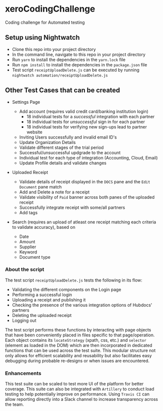 # xeroCodingChallenge
Coding challenge for Automated testing

## Setup using Nightwatch
- Clone this repo into your project directory
- In the command line, navigate to this repo in your project directory
- Run `yarn` to install the dependencies in the `yarn.lock` file
- Run `npm install` to install the dependencies in the `package.json` file
- Test script `receiptUploadDelete.js` can be executed by running `nightwatch automation/receiptUploadDelete.js`

## Other Test Cases that can be created
- Settings Page
  - Add account (requires valid credit card/banking institution login)
    - 18 individual tests for a _successful_ integration with each partner
    - 18 individual tests for _unsuccessful_ sign in for each partner
    - 18 individual tests for verifying new sign-ups lead to partner website
  - Inviting Users successfully and invalid email ID's
  - Update Organization Details
  - Validate different stages of the trial period
  - Successful/unsuccessful updgrade to the account
  - Individual test for each type of integration (Accounting, Cloud, Email)
  - Update Profile details and validate changes
  
- Uploaded Receipt
  - Validate details of receipt displayed in the `DOCS` pane and the `Edit Document` pane match
  - Add and Delete a note for a receipt
  - Validate visibility of `Paid` banner across both panes of the uploaded receipt
  - Successfully integrate receipt with some/all partners
  - Add tags
  
- Search (requires an upload of atleast one receipt matching each criteria to validate accuracy), based on
  - Date
  - Amount
  - Supplier
  - Keyword
  - Document type
  
### About the script
The test script `receiptUploadDelete.js` tests the following in its flow:
  - Validating the different components on the Login page
  - Performing a successful login
  - Uploading a receipt and publishing it
  - Checking the presence of the various integration options of Hubdocs' partners
  - Deleting the uploaded receipt
  - Logging out
  
The test script performs these functions by interacting with page objects that have been conveniently placed in files specific to that page/operation. Each object contains its `locateStrategy` (xpath, css, etc.) and `selector` (element as loaded in the DOM) which are then incorporated in dedicated functions that can be used across the test suite. This modular structure not only allows for efficient scalability and reusability but also facilitates easy debugging during probable re-designs or when issues are encountered.

### Enhancements
This test suite can be scaled to test more UI of the platform for better coverage. This suite can also be integrated with `Artillery` to conduct load testing to help potentially improve on performance. Using `Travis CI` can allow reporting directly into a Slack channel to increase transparency across the team.
